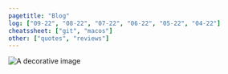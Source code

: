 ```yaml
---
pagetitle: "Blog"
log: ["09-22", "08-22", "07-22", "06-22", "05-22", "04-22"]
cheatssheet: ["git", "macos"]
other: ["quotes", "reviews"]
---
```


<img class="center" src="./img/hero-blog.png" alt="A decorative image" />
